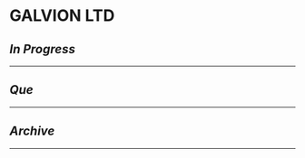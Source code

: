 # GALVION LTD

## *In Progress*

--------------------

## *Que*

-----------------------------------
## *Archive*

-----------------------------------

